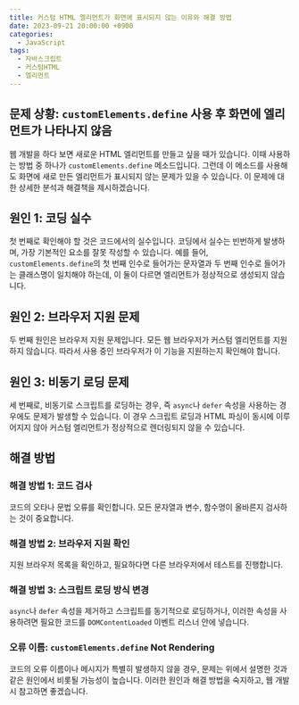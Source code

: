 ```yaml
---
title: 커스텀 HTML 엘리먼트가 화면에 표시되지 않는 이유와 해결 방법
date: 2023-09-21 20:00:00 +0900
categories:
  - JavaScript
tags:
  - 자바스크립트
  - 커스텀HTML
  - 엘리먼트
---
```


## 문제 상황: `customElements.define` 사용 후 화면에 엘리먼트가 나타나지 않음

웹 개발을 하다 보면 새로운 HTML 엘리먼트를 만들고 싶을 때가 있습니다. 이때 사용하는 방법 중 하나가 `customElements.define` 메소드입니다. 그런데 이 메소드를 사용해도 화면에 새로 만든 엘리먼트가 표시되지 않는 문제가 있을 수 있습니다. 이 문제에 대한 상세한 분석과 해결책을 제시하겠습니다.

## 원인 1: 코딩 실수

첫 번째로 확인해야 할 것은 코드에서의 실수입니다. 코딩에서 실수는 빈번하게 발생하며, 가장 기본적인 요소를 잘못 작성할 수 있습니다. 예를 들어, `customElements.define`의 첫 번째 인수로 들어가는 문자열과 두 번째 인수로 들어가는 클래스명이 일치해야 하는데, 이 둘이 다르면 엘리먼트가 정상적으로 생성되지 않습니다.

## 원인 2: 브라우저 지원 문제

두 번째 원인은 브라우저 지원 문제입니다. 모든 웹 브라우저가 커스텀 엘리먼트를 지원하지 않습니다. 따라서 사용 중인 브라우저가 이 기능을 지원하는지 확인해야 합니다.

## 원인 3: 비동기 로딩 문제

세 번째로, 비동기로 스크립트를 로딩하는 경우, 즉 `async`나 `defer` 속성을 사용하는 경우에도 문제가 발생할 수 있습니다. 이 경우 스크립트 로딩과 HTML 파싱이 동시에 이루어지지 않아 커스텀 엘리먼트가 정상적으로 렌더링되지 않을 수 있습니다.

## 해결 방법

### 해결 방법 1: 코드 검사

코드의 오타나 문법 오류를 확인합니다. 모든 문자열과 변수, 함수명이 올바른지 검사하는 것이 중요합니다. 

### 해결 방법 2: 브라우저 지원 확인

지원 브라우저 목록을 확인하고, 필요하다면 다른 브라우저에서 테스트를 진행합니다.

### 해결 방법 3: 스크립트 로딩 방식 변경

`async`나 `defer` 속성을 제거하고 스크립트를 동기적으로 로딩하거나, 이러한 속성을 사용하려면 필요한 코드를 `DOMContentLoaded` 이벤트 리스너 안에 넣습니다.

### 오류 이름: `customElements.define` Not Rendering

코드의 오류 이름이나 메시지가 특별히 발생하지 않을 경우, 문제는 위에서 설명한 것과 같은 원인에서 비롯될 가능성이 높습니다. 이러한 원인과 해결 방법을 숙지하고, 웹 개발 시 참고하면 좋겠습니다.
